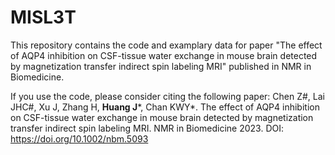 # MISL3T
This repository contains the code and examplary data for paper "The effect of AQP4 inhibition on CSF-tissue water exchange in mouse brain detected by magnetization transfer indirect spin labeling MRI" published in NMR in Biomedicine.

If you use the code, please consider citing the following paper:
Chen Z#, Lai JHC#, Xu J, Zhang H, **Huang J***, Chan KWY*. The effect of AQP4 inhibition on CSF-tissue water exchange in mouse brain detected by magnetization transfer indirect spin labeling MRI. NMR in Biomedicine 2023. DOI: https://doi.org/10.1002/nbm.5093
